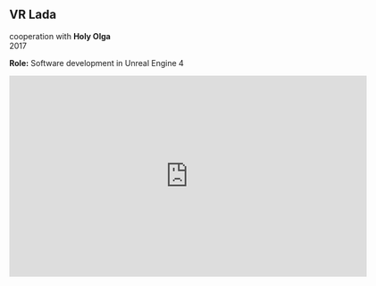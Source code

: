 ## VR Lada

cooperation with **Holy Olga**  
2017

**Role:** Software development in Unreal Engine 4

<iframe full="true" src="https://player.vimeo.com/video/252032727?title=0&byline=0&portrait=0" width="640" height="360" frameborder="0" allow="autoplay; fullscreen" allowfullscreen></iframe>

<nextmd href="/c/works/fiat-dynamo-2016" />
